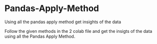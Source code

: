 # Pandas-Apply-Method
Using all the pandas apply method get insights of the data

Follow the given methods in the 2 colab file and get the insigts of the data using all the Pandas Apply Method.
